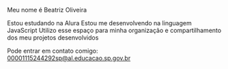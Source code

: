 Meu nome é Beatriz Oliveira

Estou estudando na Alura
Estou me desenvolvendo na linguagem JavaScript
Utilizo esse espaço para minha organização e compartilhamento dos meu projetos desenvolvidos

Pode entrar em contato comigo: 00001115244292sp@al.educacao.sp.gov.br
